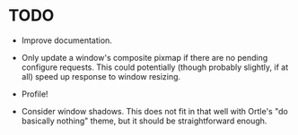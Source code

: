 # TODO

* Improve documentation.

* Only update a window's composite pixmap if there are no pending configure
requests.  This could potentially (though probably slightly, if at all) speed up
response to window resizing.

* Profile!

* Consider window shadows.  This does not fit in that well with Ortle's
"do basically nothing" theme, but it should be straightforward enough.
